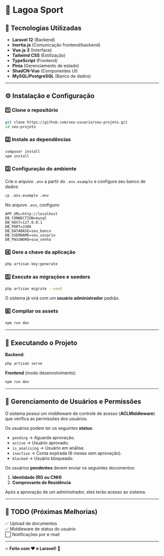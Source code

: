 # 🚀 Lagoa Sport

## 📌 Tecnologias Utilizadas

- **Laravel 12** (Backend)
- **Inertia.js** (Comunicação frontend/backend)
- **Vue.js 3** (Interface)
- **Tailwind CSS** (Estilização)
- **TypeScript** (Frontend)
- **Pinia** (Gerenciamento de estado)
- **ShadCN-Vue** (Componentes UI)
- **MySQL/PostgreSQL** (Banco de dados)

---

## ⚙️ **Instalação e Configuração**

### 1️⃣ **Clone o repositório**
```sh
git clone https://github.com/seu-usuario/seu-projeto.git
cd seu-projeto
```

### 2️⃣ **Instale as dependências**
```sh
composer install
npm install
```

### 3️⃣ **Configuração do ambiente**
Crie o arquivo `.env` a partir do `.env.example` e configure seu banco de dados:
```sh
cp .env.example .env
```
No arquivo `.env`, configure:
```env
APP_URL=http://localhost
DB_CONNECTION=mysql
DB_HOST=127.0.0.1
DB_PORT=3306
DB_DATABASE=seu_banco
DB_USERNAME=seu_usuario
DB_PASSWORD=sua_senha
```

### 4️⃣ **Gere a chave da aplicação**
```sh
php artisan key:generate
```

### 5️⃣ **Execute as migrações e seeders**
```sh
php artisan migrate --seed
```
O sistema já virá com um **usuário administrador** padrão.

### 6️⃣ **Compilar os assets**
```sh
npm run dev
```

---

## 🚀 **Executando o Projeto**
**Backend**:
```sh
php artisan serve
```

**Frontend** (modo desenvolvimento):
```sh
npm run dev
```

---

## 🔐 **Gerenciamento de Usuários e Permissões**
O sistema possui um middleware de controle de acesso (**ACLMiddleware**) que verifica as permissões dos usuários.

Os usuários podem ter os seguintes **status**:
- `pending` → Aguarda aprovação.
- `active` → Usuário aprovado.
- `is_analising` → Usuário em análise.
- `inactive` → Conta expirada (6 meses sem aprovação).
- `blocked` → Usuário bloqueado.

Os usuários **pendentes** devem enviar os seguintes documentos:
1. **Identidade (RG ou CNH)**
2. **Comprovante de Residência**

Após a aprovação de um administrador, eles terão acesso ao sistema.

---

## 📌 **TODO (Próximas Melhorias)**
✅ Upload de documentos  
✅ Middleware de status do usuário  
⬜ Notificações por e-mail  

---


🔥 **Feito com ❤️ e Laravel!** 🚀

